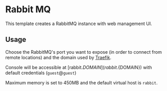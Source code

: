 # Rabbit MQ

This template creates a RabbitMQ instance with web management UI.

## Usage

Choose the RabbitMQ's port you want to expose (in order to connect from remote locations) and the domain used by [Traefik](traefik.github.io).

Console will be accessible at [rabbit.${DOMAIN}](rabbit.${DOMAIN}) with default credentials (`guest`@`guest`)

Maximum memory is set to 450MB and the default virtual host is `rabbit`.
